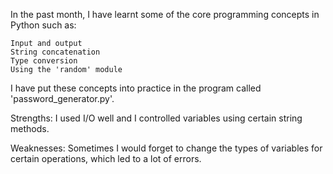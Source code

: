 In the past month, I have learnt some of the core programming concepts in Python such as:

    Input and output
    String concatenation
    Type conversion
    Using the 'random' module

I have put these concepts into practice in the program called 'password_generator.py'.

Strengths: I used I/O well and I controlled variables using certain string methods.

Weaknesses: Sometimes I would forget to change the types of variables for certain operations, which led to a lot of errors.
